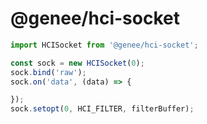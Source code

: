 # @genee/hci-socket

```typescript
import HCISocket from '@genee/hci-socket';

const sock = new HCISocket(0);
sock.bind('raw');
sock.on('data', (data) => {

});
sock.setopt(0, HCI_FILTER, filterBuffer);
```
